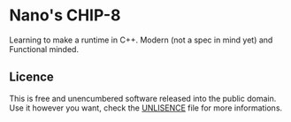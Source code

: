 # Nano's CHIP-8

Learning to make a runtime in C++. Modern (not a spec in mind yet) and Functional minded.

## Licence
This is free and unencumbered software released into the public domain. Use
it however you want, check the [UNLISENCE](UNLISENCE.md) file for more
informations.
